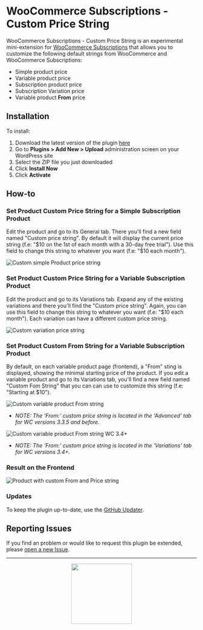 # WooCommerce Subscriptions - Custom Price String

WooCommerce Subscriptions - Custom Price String is an experimental mini-extension for [WooCommerce Subscriptions](http://woocommerce.com/products/woocommerce-subscriptions/) that allows you to customize the following default strings from WooCommerce and WooCommerce Subscriptions:

- Simple product price
- Variable product price
- Subscription product price
- Subscription Variation price
- Variable product **From** price

## Installation

To install:

1. Download the latest version of the plugin [here](https://github.com/Prospress/woocommerce-subscriptions-custom-pricestring/archive/master.zip)
1. Go to **Plugins > Add New > Upload** administration screen on your WordPress site
1. Select the ZIP file you just downloaded
1. Click **Install Now**
1. Click **Activate**

## How-to

### Set Product Custom Price String for a Simple Subscription Product

Edit the product and go to its General tab. There you'll find a new field named "Custom price string". By default it will display the current price string (f.e: "$10 on the 1st of each month with a 30-day free trial"). Use this field to change this string to whatever you want (f.e: "$10 each month").

![Custom simple Product price string](https://github.com/Prospress/woocommerce-subscriptions-custom-pricestring/raw/master/includes/imgs/custom_pricestring_simple.png)

### Set Product Custom Price String for a Variable Subscription Product

Edit the product and go to its Variations tab. Expand any of the existing variations and there you'll find the "Custom price string". Again, you can use this field to change this string to whatever you want (f.e: "$10 each month"). Each variation can have a different custom price string.

![Custom variation price string](https://github.com/Prospress/woocommerce-subscriptions-custom-pricestring/raw/master/includes/imgs/custom_pricestring_variable.png)

### Set Product Custom From String for a Variable Subscription Product

By default, on each variable product page (frontend), a "From" sting is displayed, showing the minimal starting price of the product. If you edit a variable product and go to its Variations tab, you'll find a new field named "Custom Fom String" that you can can use to customize this string (f.e: "Starting at $10"). 

![Custom variable product From string](https://raw.githubusercontent.com/Prospress/woocommerce-subscriptions-custom-pricestring/master/includes/imgs/custom_from_string.png)
* _NOTE: The 'From:' custom price string is located in the 'Advanced' tab for WC versions 3.3.5 and before._

![Custom variable product From string WC 3.4+](https://raw.githubusercontent.com/Prospress/woocommerce-subscriptions-custom-pricestring/master/includes/imgs/custom_from_string_wc-3.4+.png)
* _NOTE: The 'From:' custom price string is located in the 'Variations' tab for WC versions 3.4+._

### Result on the Frontend
![Product with custom From and Price string](https://raw.githubusercontent.com/Prospress/woocommerce-subscriptions-custom-pricestring/master/includes/imgs/frontend.png)

### Updates

To keep the plugin up-to-date, use the [GitHub Updater](https://github.com/afragen/github-updater).

## Reporting Issues

If you find an problem or would like to request this plugin be extended, please [open a new Issue](https://github.com/Prospress/woocommerce-subscriptions-custom-pricestring/issues/new).

---

<p align="center">
	<a href="https://prospress.com/">
		<img src="https://cloud.githubusercontent.com/assets/235523/11986380/bb6a0958-a983-11e5-8e9b-b9781d37c64a.png" width="160">
	</a>
</p>
